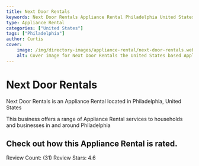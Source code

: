 ```yaml
---
title: Next Door Rentals
keywords: Next Door Rentals Appliance Rental Philadelphia United States 
type: Appliance Rental 
categories: ["United States"]
tags: ["Philadelphia"]
author: Curtis
cover:
    image: /img/directory-images/appliance-rental/next-door-rentals.webp
    alt: Cover image for Next Door Rentals the United States based Appliance Rental servicing Philadelphia 
---
```


# Next Door Rentals
Next Door Rentals is an Appliance Rental located in Philadelphia, United States

This business offers a range of Appliance Rental services to households and businesses in and around Philadelphia

## Check out how this Appliance Rental is rated.
Review Count: (31)
Review Stars: 4.6
